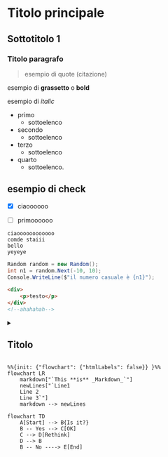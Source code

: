 # Titolo principale
## Sottotitolo 1
### Titolo paragrafo

>esempio di quote (citazione)

esempio di __grassetto__ o **bold**

esempio di _italic_

- primo
    - sottoelenco
- secondo
    - sottoelenco
- terzo
    - sottoelenco
- quarto
    - sottoelenco.
    
##  esempio di check
- [x] ciaoooooo
- [ ] primoooooo


```
ciaoooooooooooo
comde staiii
bello
yeyeye
```

```c#
Random random = new Random();
int n1 = random.Next(-10, 10);
Console.WriteLine($"il numero casuale è {n1}");

```
```html
<div>
    <p>testo</p>
</div>
<!--ahahahah-->
```

<!--Commento per far apparite anche nel markdown-->

<details>

<summary>

## Titolo 
 
 </summary>

[link a pagina 2](02_link.md)
</details>

```Mermaid
%%{init: {"flowchart": {"htmlLabels": false}} }%%
flowchart LR
    markdown["`This **is** _Markdown_`"]
    newLines["`Line1
    Line 2
    Line 3`"]
    markdown --> newLines
```
```Mermaid
flowchart TD
    A[Start] --> B{Is it?}
    B -- Yes --> C[OK]
    C --> D[Rethink]
    D --> B
    B -- No ----> E[End]
```

